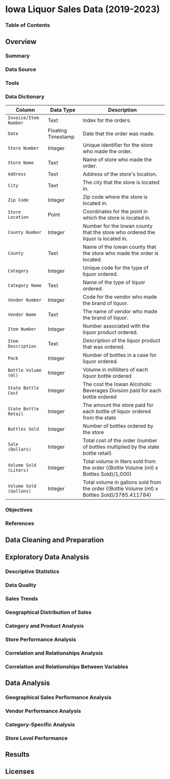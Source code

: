 # Iowa Liquor Sales Data (2019-2023)
### Table of Contents


## Overview
### Summary
### Data Source
### Tools

### Data Dictionary
| Column       | Data Type       | Description                                                                      |
|-------------------|-------------|-----------------------------------------------------------------------------|
| `Invoice/Item Number`      | Text     | Index for the orders.                        |
| `Date`    | 	Floating Timestamp | Date that the order was made.     |
| `Store Number`      | Integer     | Unique identifier for the store who made the order.                |
| `Store Name`      | Text     | Name of store who made the order.                   |
| `Address`      | Text     | Address of the store's location.  |
| `City`   | Text   | The city that the store is located in.|
| `Zip Code` | Integer     | Zip code where the store is located in.           |
| `Store Location`      | Point     | Coordinates for the point in which the store is located in.|
| `County Number`      | Integer     | Number for the Iowan county that the store who ordered the liquor is located in.|
| `County`      | Text     | Name of the Iowan county that the store who made the order is located. |
| `Category`      | Integer     | Unique code for the type of liquor ordered.  |
| `Category Name`      | Text     | Name of the type of liquor ordered. |
| `Vendor Number`      | Integer     | Code for the vendor who made the brand of liquor.   |
| `Vendor Name`      | Text     | The name of vendor who made the brand of liquor.  |
| `Item Number`      | Integer     | Number associated with the liquor product ordered.  |
| `Item Description`      | Text     | Description of the liquor product that was ordered.   |
| `Pack`      | Integer     | Number of bottles in a case for liquor ordered.   |
| `Bottle Volume (ml)`      | Integer     |Volume in milliliters of each liquor bottle ordered   |
| `State Bottle Cost`      | Integer     | The cost the Iowan Alcoholic Beverages Division paid for each bottle ordered |
| `State Bottle Retail`      | Integer     | The amount the store paid for each bottle of liquor ordered from the state   |
| `Bottles Sold`      | Integer     | Number of bottles ordered by the store   |
| `Sale (Dollars)`      | Integer     | Total cost of the order (number of bottles multiplied by the state bottle retail)  |
| `Volume Sold (Liters)`      | Integer     |Total volume in liters sold from the order  ((Bottle Volume (ml) x Bottles Sold)/1,000)   |
| `Volume Sold (Gallons)`      | Integer     |Total volume in gallons sold from the order ((Bottle Volume (ml) x Bottles Sold)/3785.411784)  |



### Objectives

### References


## Data Cleaning and Preparation


## Exploratory Data Analysis

### Descriptive Statistics

### Data Quality

### Sales Trends

### Geographical Distribution of Sales

### Category and Product Analysis

### Store Performance Analysis


### Correlation and Relationships Analysis


### Correlation and Relationships Between Variables


## Data Analysis
### Geographical Sales Performance Analysis

### Vendor Performance Analysis

### Category-Specific Analysis

### Store Level Performance

## Results


## Licenses




